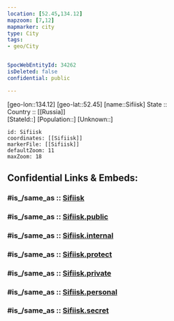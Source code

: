 ```yaml
---
location: [52.45,134.12] 
mapzoom: [7,12] 
mapmarker: city 
type: City
tags:
- geo/City


SpocWebEntityId: 34262
isDeleted: false
confidential: public

---
```

[geo-lon::134.12] 
[geo-lat::52.45] 
[name::Sifiisk] 
State ::  
Country :: [[Russia]]  
[StateId::] 
[Population::] 
[Unknown::] 


```leaflet
id: Sifiisk
coordinates: [[Sifiisk]] 
markerFile: [[Sifiisk]] 
defaultZoom: 11 
maxZoom: 18
```


## Confidential Links & Embeds: 

### #is_/same_as :: [Sifiisk](/_Standards/Earth/Continent/Asia/Asia~North/Asia~NorthEast/Khabarovsk_Krai/City/Sifiisk.md) 

### #is_/same_as :: [Sifiisk.public](/_public/Earth/Continent/Asia/Asia~North/Asia~NorthEast/Khabarovsk_Krai/City/Sifiisk.public.md) 

### #is_/same_as :: [Sifiisk.internal](/_internal/Earth/Continent/Asia/Asia~North/Asia~NorthEast/Khabarovsk_Krai/City/Sifiisk.internal.md) 

### #is_/same_as :: [Sifiisk.protect](/_protect/Earth/Continent/Asia/Asia~North/Asia~NorthEast/Khabarovsk_Krai/City/Sifiisk.protect.md) 

### #is_/same_as :: [Sifiisk.private](/_private/Earth/Continent/Asia/Asia~North/Asia~NorthEast/Khabarovsk_Krai/City/Sifiisk.private.md) 

### #is_/same_as :: [Sifiisk.personal](/_personal/Earth/Continent/Asia/Asia~North/Asia~NorthEast/Khabarovsk_Krai/City/Sifiisk.personal.md) 

### #is_/same_as :: [Sifiisk.secret](/_secret/Earth/Continent/Asia/Asia~North/Asia~NorthEast/Khabarovsk_Krai/City/Sifiisk.secret.md)

